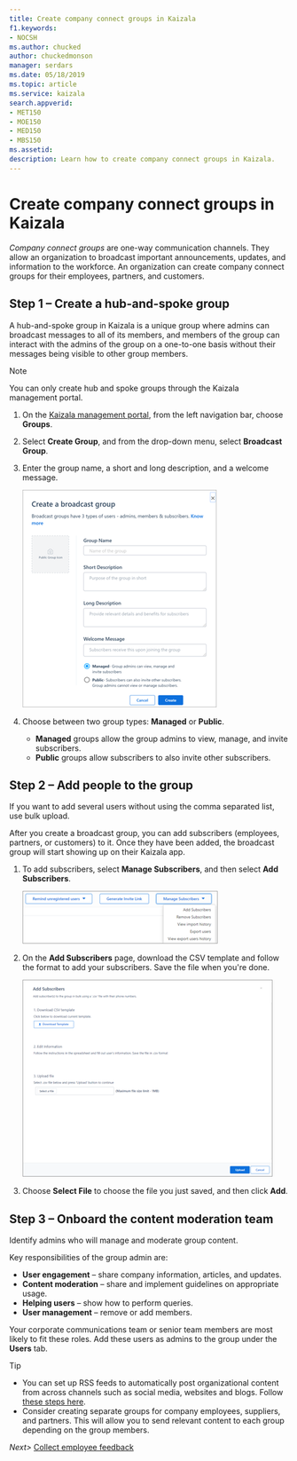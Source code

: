 ```yaml
---
title: Create company connect groups in Kaizala
f1.keywords:
- NOCSH
ms.author: chucked
author: chuckedmonson
manager: serdars
ms.date: 05/18/2019
ms.topic: article
ms.service: kaizala
search.appverid:
- MET150
- MOE150
- MED150
- MBS150
ms.assetid: 
description: Learn how to create company connect groups in Kaizala.
---
```


# Create company connect groups in Kaizala

*Company connect groups* are one-way communication channels. They allow an organization to broadcast important announcements, updates, and information to the workforce. An organization can create company connect groups for their employees, partners, and customers. 

## Step 1 – Create a hub-and-spoke group
 
A hub-and-spoke group in Kaizala is a unique group where admins can broadcast messages to all of its members, and members of the group can interact with the admins of the group on a one-to-one basis without their messages being visible to other group members. 

> [!NOTE]
> You can only create hub and spoke groups through the Kaizala management portal. 

1. On the [Kaizala management portal](https://manage.kaiza.la), from the left navigation bar, choose **Groups**.
2. Select **Create Group**, and from the drop-down menu, select **Broadcast Group**.
3. Enter the group name, a short and long description, and a welcome message.

   ![Screenshot of Create a broadcast group window.](media/create-public-group.png)

4. Choose between two group types: **Managed** or **Public**.
   - **Managed** groups allow the group admins to view, manage, and invite subscribers.
   - **Public** groups allow subscribers to also invite other subscribers.

## Step 2 – Add people to the group

If you want to add several users without using the comma separated list, use bulk upload.

After you create a broadcast group, you can add subscribers (employees, partners, or customers) to it. Once they have been added, the broadcast group will start showing up on their Kaizala app.

1. To add subscribers, select **Manage Subscribers**, and then select **Add Subscribers**. 

   ![Screenshot of Manage Subscribers menu.](media/manage-subscribers.png)

2. On the **Add Subscribers** page, download the CSV template and follow the format to add your subscribers. Save the file when you're done.

   ![Screenshot of Add Subscribers window.](media/add-subscribers.png)

3. Choose **Select File** to choose the file you just saved, and then click **Add**.

## Step 3 – Onboard the content moderation team

Identify admins who will manage and moderate group content. 

Key responsibilities of the group admin are:

- **User engagement** – share company information, articles, and updates.
- **Content moderation** – share and implement guidelines on appropriate usage. 
- **Helping users** –  show how to perform queries.
- **User management** – remove or add members. 

Your corporate communications team or senior team members are most likely to fit these roles. Add these users as admins to the group under the **Users** tab.

> [!TIP]
> - You can set up RSS feeds to automatically post organizational content from across channels such as social media, websites and blogs. Follow [these steps here](/kaizala/businesssolutions/corporatecommunications/getrssfeedsonkaizala/displayrssfeedsinkaizalagroups). <br> 
>- Consider creating separate groups for company employees, suppliers, and partners. This will allow you to send relevant content to each group depending on the group members. 


*Next>* [Collect employee feedback](collect-feedback.md)